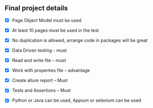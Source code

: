 ## Final project details

- [X] Page Object Model must be used

- [X] At least 10 pages must be used in the test

- [X] No duplication is allowed, arrange code in packages will be great

- [X] Data Driven testing - must

- [X] Read and write file – must

- [X] Work with properties file – advantage

- [X] Create allure report – Must

- [X] Tests and Assertions – Must

- [X] Python or Java can be used, Appium or selenium can be used
